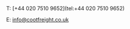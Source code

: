 T:  [+44 020 7510 9652](tel:+44 020 7510 9652)

E:  [info@cootfreight.co.uk](mailto:info@cootfreight.co.uk)
